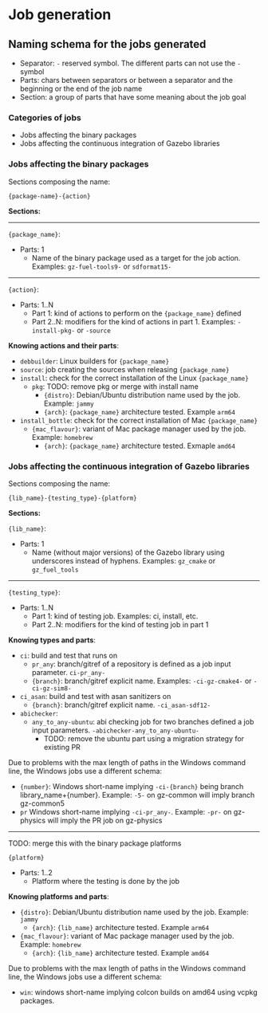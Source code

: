 # Job generation

## Naming schema for the jobs generated

  * Separator: `-` reserved symbol. The different parts can not use the `-` symbol
  * Parts: chars between separators or between a separator and the beginning or the end of the job name
  * Section: a group of parts that have some meaning about the job goal

### Categories of jobs

  * Jobs affecting the binary packages
  * Jobs affecting the continuous integration of Gazebo libraries

### Jobs affecting the binary packages

Sections composing the name:

```
{package-name}-{action} 
```

**Sections:**

---

`{package_name}`:
 * Parts: 1
   * Name of the binary package used as a target for the job action. Examples: `gz-fuel-tools9-` or `sdformat15-`

---

`{action}`:
 * Parts: 1..N
   * Part 1: kind of actions to perform on the `{package_name}` defined
   * Part 2..N: modifiers for the kind of actions in part 1. Examples: `-install-pkg-` or `-source`

__Knowing actions and their parts__:

 * `debbuilder`: Linux builders for `{package_name}`
 * `source`: job creating the sources when releasing `{package_name}`
 * `install`: check for the correct installation of the Linux `{package_name}` 
   * `pkg`: TODO: remove pkg or merge with install name
     * `{distro}`: Debian/Ubuntu distribution name used by the job. Example: `jammy`
     * `{arch}`: `{package_name}` architecture tested. Example `arm64`
 * `install_bottle`: check for the correct installation of Mac `{package_name}`
   * `{mac_flavour}`: variant of Mac package manager used by the job. Example: `homebrew` 
     * `{arch}`: `{package_name}` architecture tested. Exmaple `amd64`

### Jobs affecting the continuous integration of Gazebo libraries

Sections composing the name:

```
{lib_name}-{testing_type}-{platform} 
```

**Sections:**

`{lib_name}`:
 * Parts: 1 
   * Name (without major versions) of the Gazebo library using underscores instead of hyphens. Examples: `gz_cmake` or `gz_fuel_tools`

---

`{testing_type}`: 
 * Parts: 1..N
   * Part 1: kind of testing job. Examples: ci, install, etc.
   * Part 2..N: modifiers for the kind of testing job in part 1

__Knowing types and parts__:

 * `ci`: build and test that runs on
   * `pr_any`: branch/gitref of a repository is defined as a job input parameter. `ci-pr_any-`
   * `{branch}`: branch/gitref explicit name. Examples: `-ci-gz-cmake4-` or `-ci-gz-sim8-`
 * `ci_asan`: build and test with asan sanitizers on
   * `{branch}`: branch/gitref explicit name. `-ci_asan-sdf12-`
 * `abichecker`:
    * `any_to_any-ubuntu`: abi checking job for two branches defined a job input parameters. `-abichecker-any_to_any-ubuntu-`
      * TODO: remove the ubuntu part using a migration strategy for existing PR

Due to problems with the max length of paths in the Windows command line, the Windows jobs use a different schema:
 * `{number}`: Windows short-name implying `-ci-{branch}` being branch library_name+{number}. Example: `-5-` on gz-common will imply branch gz-common5
 * `pr` Windows short-name implying  `-ci-pr_any-`. Example: `-pr-` on gz-physics will imply the PR job on gz-physics
  
---

TODO: merge this with the binary package platforms

`{platform}` 
 * Parts: 1..2
   * Platform where the testing is done by the job

__Knowing platforms and parts__: 
 
 * `{distro}`: Debian/Ubuntu distribution name used by the job. Example: `jammy`
   * `{arch}`: `{lib_name}` architecture tested. Example `arm64`
 * `{mac_flavour}`: variant of Mac package manager used by the job. Example: `homebrew` 
   * `{arch}`: `{lib_name}` architecture tested. Example `amd64`

Due to problems with the max length of paths in the Windows command line, the Windows jobs use a different schema:
 * `win`: windows short-name implying colcon builds on amd64 using vcpkg packages.

